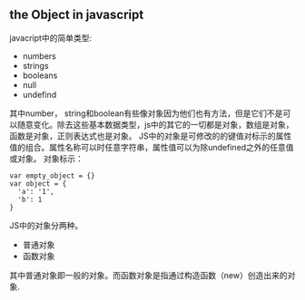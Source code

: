 ## the Object in javascript

javacript中的简单类型:
  - numbers
  - strings
  - booleans
  - null
  - undefind

其中number， string和boolean有些像对象因为他们也有方法，但是它们不是可以随意变化。除去这些基本数据类型，js中的其它的一切都是对象，数组是对象，函数是对象，正则表达式也是对象。
JS中的对象是可修改的的键值对标示的属性值的组合。属性名称可以时任意字符串，属性值可以为除undefined之外的任意值或对象。
对象标示：
```
var empty_object = {}
var object = {
  'a': '1',
  'b': 1
}
```

JS中的对象分两种。
 - 普通对象
 - 函数对象

其中普通对象即一般的对象。而函数对象是指通过构造函数（new）创造出来的对象.